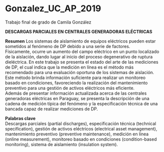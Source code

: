 # Gonzalez_UC_AP_2019
Trabajo final de grado de Camila González

<b>DESCARGAS PARCIALES EN CENTRALES GENERADORAS ELÉCTRICAS</b></br>

<b>Resumen</b></bb>
Los sistemas de aislamiento de equipos eléctricos pueden estar sometidos al fenómeno de DP debido a una serie de factores.</br>
Físicamente, ocurre un aumento del campo eléctrico en un punto localizado de la aislación, dando lugar al inicio del proceso degenerativo de ruptura dieléctrica.
En este trabajo se presenta el estado del arte de las mediciones de DP, el cual indica que la medición en línea es el método más recomendado para una evaluación oportuna de los sistemas de aislación.</br>
Este método brinda información suficiente para realizar un monitoreo basado en condiciones, favoreciendo la realización del mantenimiento preventivo para una gestión de activos eléctricos más eficiente. </br>
Además de presentar información actualizada acerca de las centrales generadoras eléctricas en Paraguay, se presenta la descripción de una cadena de medición típica del fenómeno y la especificación técnica de una bancada capaz de realizar mediciones de DP.</br>

<b>Palabras clave</b></br>
Descargas parciales (partial discharges), especificación técnica (technical specification), gestión de activos eléctricos (electrical asset management), mantenimiento preventivo (preventive maintenance), medición en línea (online measurement), monitoreo basado en condiciones (condition-based monitoring), sistema de aislamiento (insulation system).</br>
